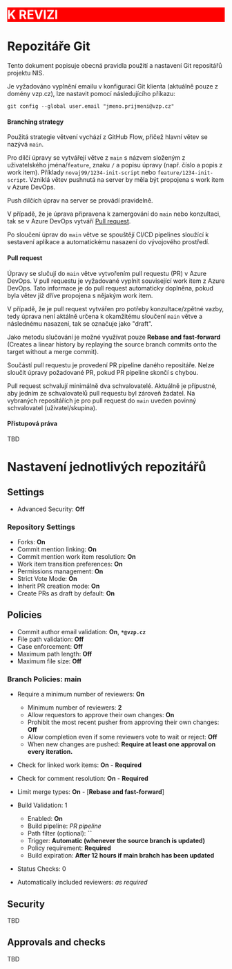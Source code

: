 <h1 style="color: white; background-color: red;">K REVIZI</h1>

# Repozitáře Git

Tento dokument popisuje obecná pravidla použití a nastavení Git repositářů projektu NIS.<br> 

Je vyžadováno vyplnění emailu v konfiguraci Git klienta (aktuálně pouze z domény vzp.cz), lze nastavit pomocí následujícího příkazu:
```console
git config --global user.email "jmeno.prijmeni@vzp.cz"
```

#### Branching strategy

Použitá strategie větvení vychází z GitHub Flow, přičež hlavní větev se nazývá `main`.<br>

Pro dílčí úpravy se vytvářejí větve z `main` s názvem složeným z uživatelského jména/`feature`, znaku `/` a popisu úpravy (např. číslo a popis z work item). Příklady `novaj99/1234-init-script` nebo `feature/1234-init-script`. Vzniklá větev pushnutá na server by měla být propojena s work item v Azure DevOps.<br>

Push dílčích úprav na server se provádí pravidelně.<br>

V případě, že je úprava připravena k zamergování do `main` nebo konzultaci, tak se v Azure DevOps vytváří [Pull request](#pull-request).<br>

Po sloučení úprav do `main` větve se spouštějí CI/CD pipelines sloužící k sestavení aplikace a automatickému nasazení do vývojového prostředí.<br>

#### Pull request

Úpravy se slučují do `main` větve vytvořením pull requestu (PR) v Azure DevOps. V pull requestu je vyžadované vyplnit související work item z Azure DevOps. Tato informace je do pull request automaticky doplněna, pokud byla větev již dříve propojena s nějakým work item.<br>

V případě, že je pull request vytvářen pro potřeby konzultace/zpětné vazby, tedy úprava není aktálně určena k okamžitému sloučení `main` větve a následnému nasazení, tak se označuje jako "draft".<br>

Jako metodu slučování je možné využívat pouze **Rebase and fast-forward** (Creates a linear history by replaying the source branch commits onto the target without a merge commit).<br>

Součástí pull requestu je provedení PR pipeline daného repositáře. Nelze sloučit úpravy požadované PR, pokud PR pipeline skončí s chybou.<br>

Pull request schvalují minimálně dva schvalovatelé. Aktuálně je přípustné, aby jedním ze schvalovatelů pull requestu byl zároveň žadatel. Na vybraných repositářích je pro pull request do `main` uveden povinný schvalovatel (uživatel/skupina).<br>

#### Přístupová práva

TBD

# Nastavení jednotlivých repozitářů

## Settings

- Advanced Security: **Off**

### Repository Settings

- Forks: **On**
- Commit mention linking: **On**
- Commit mention work item resolution: **On**
- Work item transition preferences: **On**
- Permissions management: **On**
- Strict Vote Mode: **On**
- Inherit PR creation mode: **On**
- Create PRs as draft by default: **On**

## Policies

- Commit author email validation: **On**, **`*@vzp.cz`**
- File path validation: **Off**
- Case enforcement: **Off**
- Maximum path length: **Off**
- Maximum file size: **Off**

### Branch Policies: **main**
- Require a minimum number of reviewers: **On**
  - Minimum number of reviewers: **2**
  - Allow requestors to approve their own changes: **On**
  - Prohibit the most recent pusher from approving their own changes: **Off**
  - Allow completion even if some reviewers vote to wait or reject: **Off**
  - When new changes are pushed: **Require at least one approval on every iteration.**
- Check for linked work items: **On** - **Required**
- Check for comment resolution: **On** - **Required**
- Limit merge types: **On** - [**Rebase and fast-forward**]

- Build Validation: 1
  - Enabled: **On**
  - Build pipeline: *PR pipeline*
  - Path filter (optional): **``**
  - Trigger: **Automatic (whenever the source branch is updated)**
  - Policy requirement: **Required**
  - Build expiration: **After 12 hours if main brahch has been updated**
- Status Checks: 0
- Automatically included reviewers: *as required*

## Security

TBD

## Approvals and checks

TBD